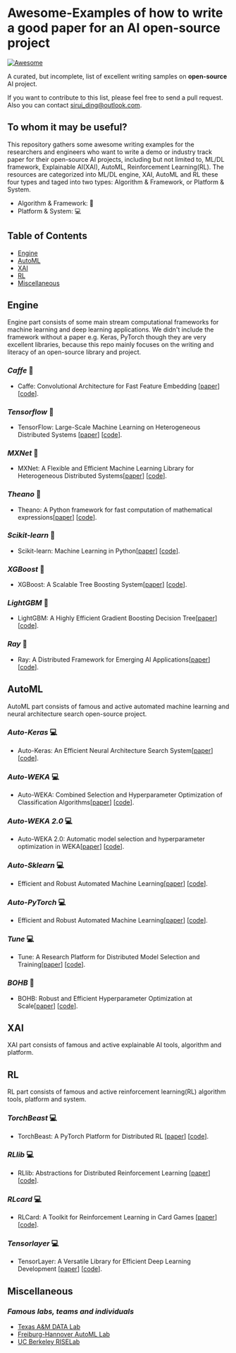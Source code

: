 # Awesome-Examples of how to write a good paper for an AI open-source project
[![Awesome](https://cdn.rawgit.com/sindresorhus/awesome/d7305f38d29fed78fa85652e3a63e154dd8e8829/media/badge.svg)](https://github.com/sindresorhus/awesome)

A curated, but incomplete, list of excellent writing samples on **open-source** AI project.

If you want to contribute to this list, please feel free to send a pull request. Also you can contact [sirui_ding@outlook.com](mailto:sirui_ding@outlook.com).


## To whom it may be useful?
This repository gathers some awesome writing examples for  the researchers and engineers who want to write a demo or industry track paper for their open-source AI projects, including but not limited to, ML/DL framework, Explainable AI(XAI), AutoML, Reinforcement Learning(RL). The resources are categorized into ML/DL engine, XAI, AutoML and RL these four types and taged into two types: Algorithm & Framework, or Platform & System.
 * Algorithm & Framework:  🚀
 * Platform & System: 💻


## Table of Contents

* [Engine](#Engine)
* [AutoML](#AutoML)
* [XAI](#XAI)
* [RL](#RL)
* [Miscellaneous](#Miscellaneous)

## Engine
Engine part consists of some main stream computational frameworks for machine learning and deep learning applications. We didn't include the framework without a paper e.g. Keras, PyTorch though they are very excellent libraries, because this repo mainly focuses on the writing and literacy of an open-source library and project.

### *Caffe* 🚀
  * Caffe: Convolutional Architecture for Fast Feature Embedding [[paper](https://arxiv.org/abs/1408.5093)] [[code](https://github.com/BVLC/caffe)].

### *Tensorflow* 🚀
  * TensorFlow: Large-Scale Machine Learning on Heterogeneous Distributed Systems [[paper](https://arxiv.org/abs/1603.04467)] [[code](https://github.com/tensorflow/tensorflow)].
  
### *MXNet* 🚀
  * MXNet: A Flexible and Efficient Machine Learning Library for Heterogeneous Distributed Systems[[paper](https://arxiv.org/abs/1512.01274)] [[code](https://github.com/apache/incubator-mxnet)].

### *Theano* 🚀
  * Theano: A Python framework for fast computation of mathematical expressions[[paper](https://arxiv.org/abs/1605.02688)] [[code](https://github.com/Theano/Theano)].

### *Scikit-learn* 🚀
  * Scikit-learn: Machine Learning in Python[[paper](https://arxiv.org/abs/1201.0490)] [[code](https://github.com/scikit-learn/scikit-learn)].
  
### *XGBoost* 🚀
  * XGBoost: A Scalable Tree Boosting System[[paper](https://arxiv.org/abs/1603.02754)] [[code](https://github.com/dmlc/xgboost)].
  
### *LightGBM* 🚀
  * LightGBM: A Highly Efficient Gradient Boosting Decision Tree[[paper](https://papers.nips.cc/paper/6907-lightgbm-a-highly-efficient-gradient-boosting-decision-tree.pdf)] [[code](https://github.com/microsoft/LightGBM)].
  
### *Ray* 🚀
  * Ray: A Distributed Framework for Emerging AI Applications[[paper](https://arxiv.org/abs/1712.05889)] [[code](https://github.com/ray-project/ray)].



## AutoML
AutoML part consists of famous and active automated machine learning and neural architecture search open-source project.

### *Auto-Keras* 💻
* Auto-Keras: An Efficient Neural Architecture Search System[[paper](http://delivery.acm.org/10.1145/3340000/3330648/p1946-jin.pdf?ip=203.205.141.43&id=3330648&acc=OPENTOC&key=39FCDE838982416F%2E39FCDE838982416F%2E4D4702B0C3E38B35%2E9F04A3A78F7D3B8D&__acm__=1573543788_96264faeb8afbfe17a8ea3a47ecfdfb1)] [[code](https://github.com/keras-team/autokeras)].

### *Auto-WEKA* 💻
  * Auto-WEKA: Combined Selection and Hyperparameter Optimization of Classification Algorithms[[paper](https://arxiv.org/abs/1208.3719)] [[code](https://github.com/automl/autoweka)].
  
### *Auto-WEKA 2.0* 💻
  * Auto-WEKA 2.0: Automatic model selection and hyperparameter optimization in WEKA[[paper](https://www.cs.ubc.ca/labs/beta/Projects/autoweka/papers/16-599.pdf)] [[code](https://github.com/automl/autoweka)].
  
 ### *Auto-Sklearn* 💻
  * Efficient and Robust Automated Machine Learning[[paper](https://ml.informatik.uni-freiburg.de/papers/15-NIPS-auto-sklearn-preprint.pdf)] [[code](https://github.com/automl/auto-sklearn)].
 
 ### *Auto-PyTorch* 💻
  * Efficient and Robust Automated Machine Learning[[paper](https://ml.informatik.uni-freiburg.de/papers/16-AUTOML-AutoNet.pdf)] [[code](https://github.com/automl/Auto-PyTorch)].
  
 ### *Tune* 💻
  * Tune: A Research Platform for Distributed Model Selection and Training[[paper](https://arxiv.org/abs/1807.05118)] [[code](https://github.com/ray-project/ray/tree/master/python/ray/tune)].
  
 ### *BOHB* 🚀
  * BOHB: Robust and Efficient Hyperparameter Optimization at Scale[[paper](https://ml.informatik.uni-freiburg.de/papers/18-ICML-BOHB.pdf)] [[code](https://github.com/automl/HpBandSter)].
 


## XAI
XAI part consists of famous and active explainable AI tools, algorithm and platform.


## RL
RL part consists of famous and active reinforcement learning(RL) algorithm tools, platform and system.

### *TorchBeast* 💻
* TorchBeast: A PyTorch Platform for Distributed RL [[paper](https://arxiv.org/abs/1910.03552)] [[code](https://github.com/facebookresearch/torchbeast)].

### *RLlib* 💻
* RLlib: Abstractions for Distributed Reinforcement Learning [[paper](https://arxiv.org/abs/1712.09381)] [[code](https://github.com/ray-project/ray/tree/master/rllib)].

### *RLcard* 💻
* RLCard: A Toolkit for Reinforcement Learning in Card Games [[paper](https://arxiv.org/abs/1910.04376)] [[code](https://github.com/datamllab/rlcard)].

### *Tensorlayer* 💻
* TensorLayer: A Versatile Library for Efficient Deep Learning Development [[paper](https://arxiv.org/abs/1707.08551)] [[code](https://github.com/tensorlayer/tensorlayer)].


## Miscellaneous

### *Famous labs, teams and individuals*
* [Texas A&M DATA Lab](http://faculty.cs.tamu.edu/xiahu/)
* [Freiburg-Hannover AutoML Lab](https://www.automl.org/)
* [UC Berkeley RISELab](https://rise.cs.berkeley.edu/)


